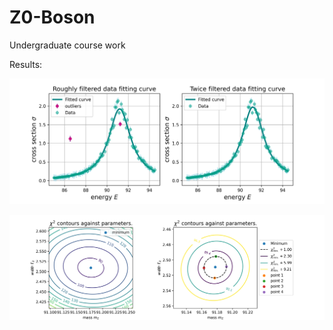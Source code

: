 # Z0-Boson

Undergraduate course work

Results:

![image info](fitting.png)

![image info](contour.png)
